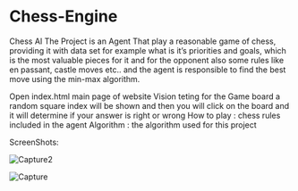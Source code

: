 # Chess-Engine
Chess AI
The Project is an Agent That play a reasonable game of chess, providing it with data set for example what is it’s priorities and goals, 
which is the most valuable pieces for it and for the opponent  also some rules like en passant, castle moves etc.. 
and the agent is responsible to find the best move using the min-max algorithm.

Open index.html main page of website 
Vision teting for the Game board a random square index will be shown and then  you will click on the board and it will determine if your answer is right or wrong
How to play : 
chess rules included in the agent
Algorithm : 
the algorithm used for this project

ScreenShots:

![Capture2](https://user-images.githubusercontent.com/41570565/85933429-2404df80-b8d7-11ea-86b1-b0ad8cbf336b.PNG)

![Capture](https://user-images.githubusercontent.com/41570565/85933428-223b1c00-b8d7-11ea-84ec-741b6398feee.PNG)






